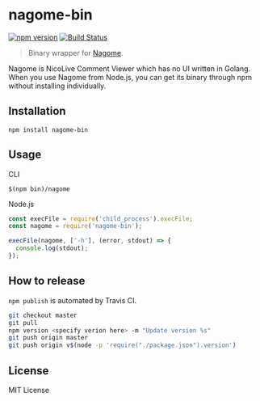 # nagome-bin

[![npm version](https://badge.fury.io/js/nagome-bin.svg)](https://badge.fury.io/js/nagome-bin) [![Build Status](https://travis-ci.org/y0za/nagome-bin.svg?branch=master)](https://travis-ci.org/y0za/nagome-bin)

> Binary wrapper for [Nagome](https://github.com/diginatu/nagome).

Nagome is NicoLive Comment Viewer which has no UI written in Golang. When you use Nagome from Node.js, you can get its binary through npm without installing individually.

## Installation
```
npm install nagome-bin
```

## Usage
CLI
```
$(npm bin)/nagome
```

Node.js
```js
const execFile = require('child_process').execFile;
const nagome = require('nagome-bin');

execFile(nagome, ['-h'], (error, stdout) => {
  console.log(stdout);
});
```

## How to release
`npm publish` is automated by Travis CI.
```sh
git checkout master
git pull
npm version <specify verion here> -m "Update version %s"
git push origin master
git push origin v$(node -p 'require("./package.json").version')
```

## License
MIT License


